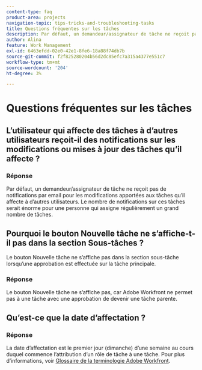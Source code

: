 ```yaml
---
content-type: faq
product-area: projects
navigation-topic: tips-tricks-and-troubleshooting-tasks
title: Questions fréquentes sur les tâches
description: Par défaut, un demandeur/assignateur de tâche ne reçoit pas de notifications par email pour les modifications apportées aux tâches qu’il affecte à d’autres utilisateurs. Le nombre de notifications sur ces tâches serait énorme pour une personne qui assigne régulièrement un grand nombre de tâches.
author: Alina
feature: Work Management
exl-id: 6463efdd-02e0-42e1-8fe6-18a88f74db7b
source-git-commit: f2f825280204b56d2dc85efc7a315a4377e551c7
workflow-type: tm+mt
source-wordcount: '204'
ht-degree: 3%

---
```


# Questions fréquentes sur les tâches

## L’utilisateur qui affecte des tâches à d’autres utilisateurs reçoit-il des notifications sur les modifications ou mises à jour des tâches qu’il affecte ?

### Réponse

Par défaut, un demandeur/assignateur de tâche ne reçoit pas de notifications par email pour les modifications apportées aux tâches qu’il affecte à d’autres utilisateurs. Le nombre de notifications sur ces tâches serait énorme pour une personne qui assigne régulièrement un grand nombre de tâches.

## Pourquoi le bouton Nouvelle tâche ne s’affiche-t-il pas dans la section Sous-tâches ?

Le bouton Nouvelle tâche ne s’affiche pas dans la section sous-tâche lorsqu’une approbation est effectuée sur la tâche principale.

### Réponse

Le bouton Nouvelle tâche ne s’affiche pas, car Adobe Workfront ne permet pas à une tâche avec une approbation de devenir une tâche parente.

## Qu’est-ce que la date d’affectation ?

### Réponse

La date d’affectation est le premier jour (dimanche) d’une semaine au cours duquel commence l’attribution d’un rôle de tâche à une tâche. Pour plus d’informations, voir [Glossaire de la terminologie Adobe Workfront](../../../workfront-basics/navigate-workfront/workfront-navigation/workfront-terminology-glossary.md).

